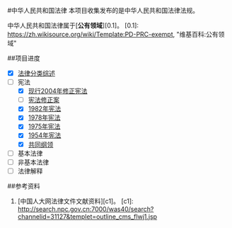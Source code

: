 #中华人民共和国法律
本项目收集发布的是中华人民共和国法律法规。

中华人民共和国法律属于[**公有领域**][0.1]。
[0.1]: https://zh.wikisource.org/wiki/Template:PD-PRC-exempt, "维基百科:公有领域"

##项目进度
- [X] [法律分类综述](./中华人民共和国法律分类综述.md)
- [ ] 宪法
  - [X] [现行2004年修正宪法](./宪法/中华人民共和国宪法(现行).md)
  - [ ] [宪法修正案]()
  - [X] [1982年宪法](./宪法/中华人民共和国宪法(1982年).md)
  - [X] [1978年宪法](./宪法/中华人民共和国宪法(1978年).md)
  - [X] [1975年宪法](./宪法/中华人民共和国宪法(1975年).md)
  - [X] [1954年宪法](./宪法/中华人民共和国宪法(1954年).md)
  - [X] [共同纲领](./宪法/共同纲领.md)
- [ ] 基本法律
- [ ] 非基本法律
- [ ] 法律解释

##参考资料
1. [中国人大网法律文件文献资料][c1]。
[c1]: http://search.npc.gov.cn:7000/was40/search?channelid=31127&templet=outline_cms_flwj1.jsp
